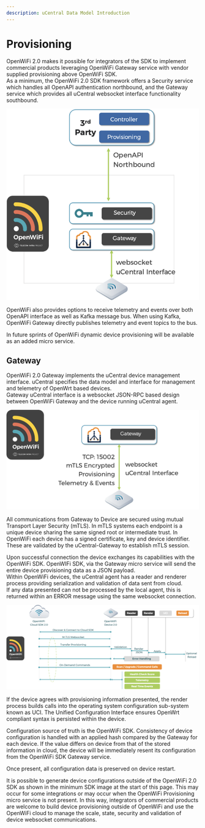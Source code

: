 ```yaml
---
description: uCentral Data Model Introduction
---
```


# Provisioning

OpenWiFi 2.0 makes it possible for integrators of the SDK to implement commercial products leveraging OpenWiFi Gateway service with vendor supplied provisioning above OpenWiFi SDK.  
As a minimum, the OpenWiFi 2.0 SDK framework offers a Security service which handles all OpenAPI authentication northbound, and the Gateway service which provides all uCentral websocket interface functionality southbound.

![Minimum 2.0 SDK - Assumes DB is either SQLite or PGSql](../.gitbook/assets/image%20%2828%29.png)

OpenWiFi also provides options to receive telemetry and events over both OpenAPI interface as well as Kafka message bus. When using Kafka, OpenWiFi Gateway directly publishes telemetry and event topics to the bus.

In future sprints of OpenWiFi dynamic device provisioning will be available as an added micro service.

## Gateway

OpenWiFi 2.0 Gateway implements the uCentral device management interface. uCentral specifies the data model and interface for management and telemetry of OpenWrt based devices.  
Gateway uCentral interface is a websocket JSON-RPC based design between OpenWiFi Gateway and the device running uCentral agent.

![Southbound Interface to Devices](../.gitbook/assets/image%20%2831%29.png)

All communications from Gateway to Device are secured using mutual Transport Layer Security \(mTLS\). In mTLS systems each endpoint is a unique device sharing the same signed root or intermediate trust. In OpenWiFi each device has a signed certificate, key and device identifier. These are validated by the uCentral-Gateway to establish mTLS session.

Upon successful connection the device exchanges its capabilities with the OpenWiFi SDK. OpenWIFi SDK, via the Gateway micro service will send the entire device provisioning data as a JSON payload.  
Within OpenWiFi devices, the uCentral agent has a reader and renderer process providing serialization and validation of data sent from cloud.  
If any data presented can not be processed by the local agent, this is returned within an ERROR message using the same websocket connection.

![High Level SDK Gateway to uCentral Agent](../.gitbook/assets/image%20%2822%29%20%282%29.png)

If the device agrees with provisioning information presented, the render process builds calls into the operating system configuration sub-system known as UCI. The Unified Configuration Interface ensures OpenWrt compliant syntax is persisted within the device.

Configuration source of truth is the OpenWiFi SDK. Consistency of device configuration is handled with an applied hash compared by the Gateway for each device. If the value differs on device from that of the stored information in cloud, the device will be immediately resent its configuration from the OpenWiFi SDK Gateway service.

Once present, all configuration data is preserved on device restart.

It is possible to generate device configurations outside of the OpenWiFi 2.0 SDK as shown in the minimum SDK image at the start of this page. This may occur for some integrations or may occur when the OpenWiFi Provisioning micro service is not present. In this way, integrators of commercial products are welcome to build device provisioning outside of OpenWiFi and use the OpenWiFi cloud to manage the scale, state, security and validation of device websocket communications.

